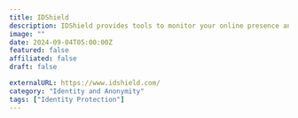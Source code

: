 ```yaml
---
title: IDShield
description: IDShield provides tools to monitor your online presence and alert you of any unusual activity
image: ""
date: 2024-09-04T05:00:00Z
featured: false
affiliated: false
draft: false

externalURL: https://www.idshield.com/
category: "Identity and Anonymity"
tags: ["Identity Protection"]
---
```

